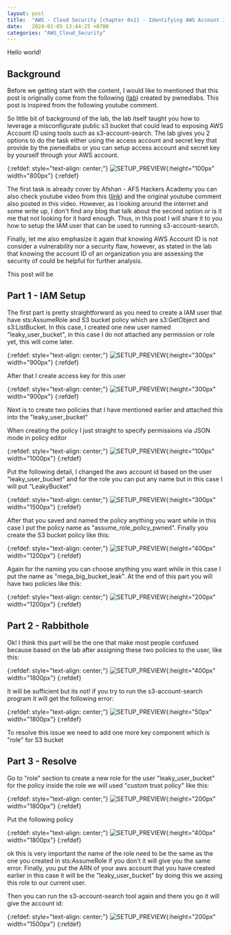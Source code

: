```yaml
---
layout: post
title:  "AWS - Cloud Security [chapter 0x1] - Identifying AWS Account ID from a public S3 - PWNEDLABS (Different Approach)"
date:   2024-01-05 13:44:25 +0700
categories: "AWS_Cloud_Security"
---
```


Hello world!

<h2>Background</h2>

Before we getting start with the content, I would like to mentioned that this post is originally come from the following ([lab][lab]) created by pwnedlabs. This post is inspired from the following youtube comment. 

So little bit of background of the lab, the lab itself taught you how to leverage a misconfigurate public s3 bucket that could lead to exposing AWS Account ID using tools such as s3-account-search. The lab gives you 2 options to do the task either using the access account and secret key that provide by the pwnedlabs or you can setup access account and secret key by yourself through your AWS account.

{:refdef: style="text-align: center;"}
![SETUP_PREVIEW]({{site.url}}/blog/img/identify_s3_id/youtube_comment.png){:height="100px" width="800px"}
{:refdef}

The first task is already cover by Afshan - AFS Hackers Academy you can also check youtube video from this ([link][link]) and the original youtube comment also posted in this video. However, as I looking around the internet and some write up, I don't find any blog that talk about the second option or is it me that not looking for it hard enough. Thus, in this post I will share it to you how to setup the IAM user that can be used to running s3-account-search.

Finally, let me also emphasize it again that knowing AWS Account ID is not consider a vulnerability nor a security flaw, however, as stated in the lab that knowing the account ID of an organization you are assessing the security of could be helpful for further analysis. 

This post will be 

<h2> Part 1 - IAM Setup </h2>

The first part is pretty straightforward as you need to create a IAM user that have sts:AssumeRole and S3 bucket policy which are s3:GetObject and s3:ListBucket. In this case, I created one new user named "leaky_user_bucket", in this case I do not attached any permission or role yet, this will come later. 

{:refdef: style="text-align: center;"}
![SETUP_PREVIEW]({{site.url}}/blog/img/identify_s3_id/create_user_iam.png){:height="300px" width="900px"}
{:refdef}

After that I create access key for this user 

{:refdef: style="text-align: center;"}
![SETUP_PREVIEW]({{site.url}}/blog/img/identify_s3_id/create_access_key.png){:height="300px" width="900px"}
{:refdef}

Next is to create two policies that I have mentioned earlier and attached this into the "leaky_user_bucket"

When creating the policy I just straight to specify permissions via JSON mode in policy editor

{:refdef: style="text-align: center;"}
![SETUP_PREVIEW]({{site.url}}/blog/img/identify_s3_id/json_mode.png){:height="100px" width="1000px"}
{:refdef}

Put the following detail, I changed the aws account id based on the user "leaky_user_bucket" and for the role you can put any name but in this case I will put "LeakyBucket"

{:refdef: style="text-align: center;"}
![SETUP_PREVIEW]({{site.url}}/blog/img/identify_s3_id/sts_assume_role.png){:height="300px" width="1500px"}
{:refdef}

After that you saved and named the policy anything you want while in this case I put the policy name as "assume_role_policy_pwned". Finally you create the S3 bucket policy like this:

{:refdef: style="text-align: center;"}
![SETUP_PREVIEW]({{site.url}}/blog/img/identify_s3_id/s3_bucket.png){:height="400px" width="1200px"}
{:refdef}

Again for the naming you can choose anything you want while in this case I put the name as "mega_big_bucket_leak". At the end of this part you will have two policies like this:

{:refdef: style="text-align: center;"}
![SETUP_PREVIEW]({{site.url}}/blog/img/identify_s3_id/list_policies.png){:height="200px" width="1200px"}
{:refdef}

<h2> Part 2 - Rabbithole </h2>

Ok! I think this part will be the one that make most people confused because based on the lab after assigning these two policies to the user, like this:

{:refdef: style="text-align: center;"}
![SETUP_PREVIEW]({{site.url}}/blog/img/identify_s3_id/add_policy.png){:height="400px" width="1800px"}
{:refdef}

It will be sufficient but its not! if you try to run the s3-account-search program it will get the following error:

{:refdef: style="text-align: center;"}
![SETUP_PREVIEW]({{site.url}}/blog/img/identify_s3_id/error.png){:height="50px" width="1800px"}
{:refdef}

To resolve this issue we need to add one more key component which is "role" for S3 bucket

<h2> Part 3 - Resolve </h2>

Go to "role" section to create a new role for the user "leaky_user_bucket" for the policy inside the role we will used "custom trust policy" like this: 

{:refdef: style="text-align: center;"}
![SETUP_PREVIEW]({{site.url}}/blog/img/identify_s3_id/custom_role.png){:height="200px" width="1800px"}
{:refdef}

Put the following policy

{:refdef: style="text-align: center;"}
![SETUP_PREVIEW]({{site.url}}/blog/img/identify_s3_id/leaky_bucket_role.png){:height="400px" width="1800px"}
{:refdef}

ok this is very important the name of the role need to be the same as the one you created in sts:AssumeRole if you don't it will give you the same error. Finally, you put the ARN of your aws account that you have created earlier in this case it will be the "leaky_user_bucket" by doing this we assing this role to our current user.

Then you can run the s3-account-search tool again and there you go it will give the account id:

{:refdef: style="text-align: center;"}
![SETUP_PREVIEW]({{site.url}}/blog/img/identify_s3_id/result.png){:height="200px" width="1500px"}
{:refdef}

[lab]: https://pwnedlabs.io/labs/identify-the-aws-account-id-from-a-public-s3-bucket
[link]: https://www.youtube.com/watch?v=jXleMOWvq80
